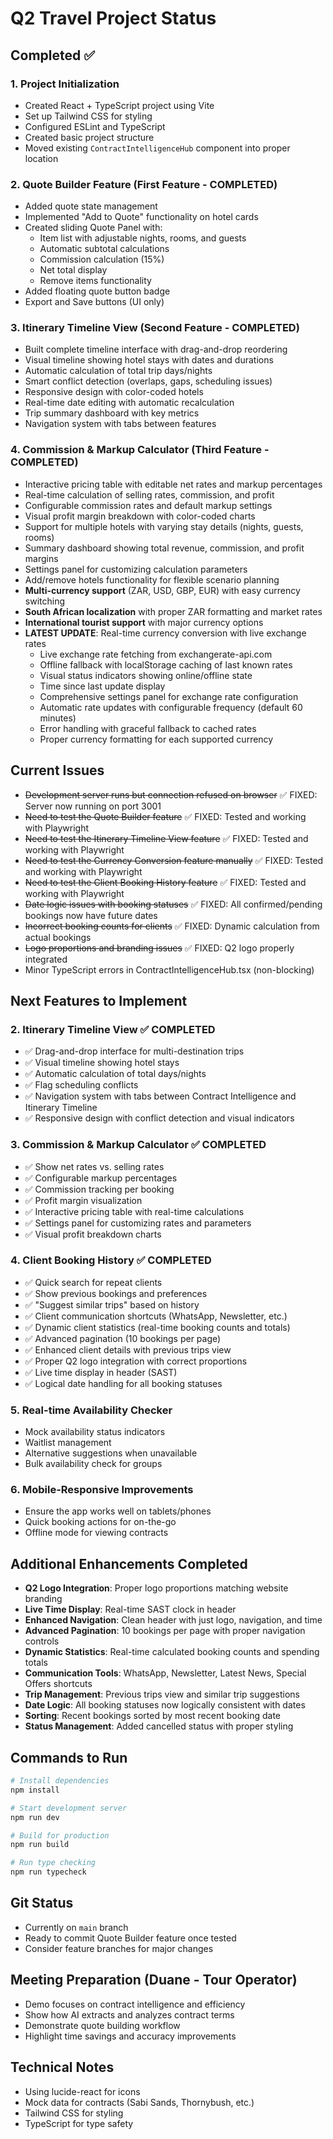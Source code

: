 # Q2 Travel Project Status

## Completed ✅

### 1. Project Initialization
- Created React + TypeScript project using Vite
- Set up Tailwind CSS for styling
- Configured ESLint and TypeScript
- Created basic project structure
- Moved existing `ContractIntelligenceHub` component into proper location

### 2. Quote Builder Feature (First Feature - COMPLETED)
- Added quote state management
- Implemented "Add to Quote" functionality on hotel cards
- Created sliding Quote Panel with:
  - Item list with adjustable nights, rooms, and guests
  - Automatic subtotal calculations
  - Commission calculation (15%)
  - Net total display
  - Remove items functionality
- Added floating quote button badge
- Export and Save buttons (UI only)

### 3. Itinerary Timeline View (Second Feature - COMPLETED)
- Built complete timeline interface with drag-and-drop reordering
- Visual timeline showing hotel stays with dates and durations
- Automatic calculation of total trip days/nights
- Smart conflict detection (overlaps, gaps, scheduling issues)
- Responsive design with color-coded hotels
- Real-time date editing with automatic recalculation
- Trip summary dashboard with key metrics
- Navigation system with tabs between features

### 4. Commission & Markup Calculator (Third Feature - COMPLETED)
- Interactive pricing table with editable net rates and markup percentages
- Real-time calculation of selling rates, commission, and profit
- Configurable commission rates and default markup settings
- Visual profit margin breakdown with color-coded charts
- Support for multiple hotels with varying stay details (nights, guests, rooms)
- Summary dashboard showing total revenue, commission, and profit margins
- Settings panel for customizing calculation parameters
- Add/remove hotels functionality for flexible scenario planning
- **Multi-currency support** (ZAR, USD, GBP, EUR) with easy currency switching
- **South African localization** with proper ZAR formatting and market rates
- **International tourist support** with major currency options
- **LATEST UPDATE**: Real-time currency conversion with live exchange rates
  - Live exchange rate fetching from exchangerate-api.com
  - Offline fallback with localStorage caching of last known rates
  - Visual status indicators showing online/offline state
  - Time since last update display
  - Comprehensive settings panel for exchange rate configuration
  - Automatic rate updates with configurable frequency (default 60 minutes)
  - Error handling with graceful fallback to cached rates
  - Proper currency formatting for each supported currency

## Current Issues
- ~~Development server runs but connection refused on browser~~ ✅ FIXED: Server now running on port 3001
- ~~Need to test the Quote Builder feature~~ ✅ FIXED: Tested and working with Playwright
- ~~Need to test the Itinerary Timeline View feature~~ ✅ FIXED: Tested and working with Playwright
- ~~Need to test the Currency Conversion feature manually~~ ✅ FIXED: Tested and working with Playwright
- ~~Need to test the Client Booking History feature~~ ✅ FIXED: Tested and working with Playwright
- ~~Date logic issues with booking statuses~~ ✅ FIXED: All confirmed/pending bookings now have future dates
- ~~Incorrect booking counts for clients~~ ✅ FIXED: Dynamic calculation from actual bookings
- ~~Logo proportions and branding issues~~ ✅ FIXED: Q2 logo properly integrated
- Minor TypeScript errors in ContractIntelligenceHub.tsx (non-blocking)

## Next Features to Implement

### 2. Itinerary Timeline View ✅ COMPLETED
- ✅ Drag-and-drop interface for multi-destination trips
- ✅ Visual timeline showing hotel stays
- ✅ Automatic calculation of total days/nights
- ✅ Flag scheduling conflicts
- ✅ Navigation system with tabs between Contract Intelligence and Itinerary Timeline
- ✅ Responsive design with conflict detection and visual indicators

### 3. Commission & Markup Calculator ✅ COMPLETED
- ✅ Show net rates vs. selling rates
- ✅ Configurable markup percentages
- ✅ Commission tracking per booking
- ✅ Profit margin visualization
- ✅ Interactive pricing table with real-time calculations
- ✅ Settings panel for customizing rates and parameters
- ✅ Visual profit breakdown charts

### 4. Client Booking History ✅ COMPLETED
- ✅ Quick search for repeat clients
- ✅ Show previous bookings and preferences
- ✅ "Suggest similar trips" based on history
- ✅ Client communication shortcuts (WhatsApp, Newsletter, etc.)
- ✅ Dynamic client statistics (real-time booking counts and totals)
- ✅ Advanced pagination (10 bookings per page)
- ✅ Enhanced client details with previous trips view
- ✅ Proper Q2 logo integration with correct proportions
- ✅ Live time display in header (SAST)
- ✅ Logical date handling for all booking statuses

### 5. Real-time Availability Checker
- Mock availability status indicators
- Waitlist management
- Alternative suggestions when unavailable
- Bulk availability check for groups

### 6. Mobile-Responsive Improvements
- Ensure the app works well on tablets/phones
- Quick booking actions for on-the-go
- Offline mode for viewing contracts

## Additional Enhancements Completed
- **Q2 Logo Integration**: Proper logo proportions matching website branding
- **Live Time Display**: Real-time SAST clock in header
- **Enhanced Navigation**: Clean header with just logo, navigation, and time
- **Advanced Pagination**: 10 bookings per page with proper navigation controls
- **Dynamic Statistics**: Real-time calculated booking counts and spending totals
- **Communication Tools**: WhatsApp, Newsletter, Latest News, Special Offers shortcuts
- **Trip Management**: Previous trips view and similar trip suggestions
- **Date Logic**: All booking statuses now logically consistent with dates
- **Sorting**: Recent bookings sorted by most recent booking date
- **Status Management**: Added cancelled status with proper styling

## Commands to Run
```bash
# Install dependencies
npm install

# Start development server
npm run dev

# Build for production
npm run build

# Run type checking
npm run typecheck
```

## Git Status
- Currently on `main` branch
- Ready to commit Quote Builder feature once tested
- Consider feature branches for major changes

## Meeting Preparation (Duane - Tour Operator)
- Demo focuses on contract intelligence and efficiency
- Show how AI extracts and analyzes contract terms
- Demonstrate quote building workflow
- Highlight time savings and accuracy improvements

## Technical Notes
- Using lucide-react for icons
- Mock data for contracts (Sabi Sands, Thornybush, etc.)
- Tailwind CSS for styling
- TypeScript for type safety